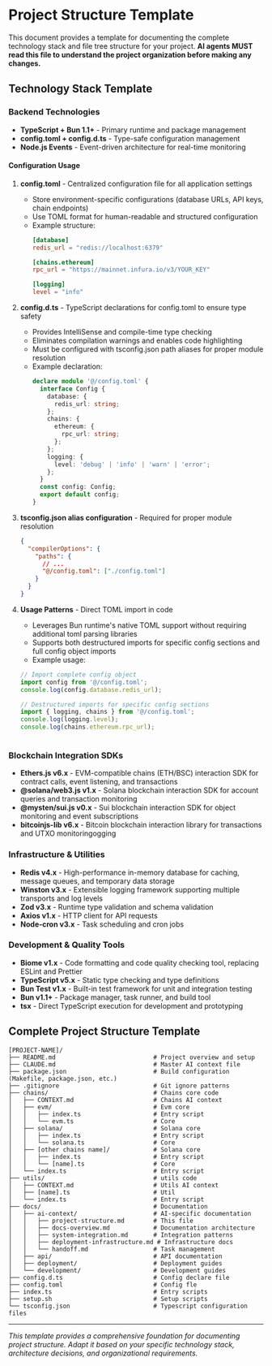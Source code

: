 # Project Structure Template

This document provides a template for documenting the complete technology stack and file tree structure for your project. **AI agents MUST read this file to understand the project organization before making any changes.**

## Technology Stack Template

### Backend Technologies
- **TypeScript + Bun 1.1+** - Primary runtime and package management
- **config.toml + config.d.ts** - Type-safe configuration management
- **Node.js Events** - Event-driven architecture for real-time monitoring

#### Configuration Usage

1. **config.toml** - Centralized configuration file for all application settings
   - Store environment-specific configurations (database URLs, API keys, chain endpoints)
   - Use TOML format for human-readable and structured configuration
   - Example structure:
     ```toml
     [database]
     redis_url = "redis://localhost:6379"
     
     [chains.ethereum]
     rpc_url = "https://mainnet.infura.io/v3/YOUR_KEY"
     
     [logging]
     level = "info"
     ```

2. **config.d.ts** - TypeScript declarations for config.toml to ensure type safety
   - Provides IntelliSense and compile-time type checking
   - Eliminates compilation warnings and enables code highlighting
   - Must be configured with tsconfig.json path aliases for proper module resolution
   - Example declaration:
     ```typescript
     declare module '@/config.toml' {
       interface Config {
         database: {
           redis_url: string;
         };
         chains: {
           ethereum: {
             rpc_url: string;
           };
         };
         logging: {
           level: 'debug' | 'info' | 'warn' | 'error';
         };
       }
       const config: Config;
       export default config;
     }
     ```

3. **tsconfig.json alias configuration** - Required for proper module resolution
   ```json
   {
     "compilerOptions": {
       "paths": {
         // ... 
         "@/config.toml": ["./config.toml"]
       }
     }
   }
   ```

4. **Usage Patterns** - Direct TOML import in code
   - Leverages Bun runtime's native TOML support without requiring additional toml parsing libraries
   - Supports both destructured imports for specific config sections and full config object imports
   - Example usage:
    ```typescript
    // Import complete config object
    import config from '@/config.toml';
    console.log(config.database.redis_url);
    
    // Destructured imports for specific config sections
    import { logging, chains } from '@/config.toml';
    console.log(logging.level);
    console.log(chains.ethereum.rpc_url);
     
    ```






### Blockchain Integration SDKs
- **Ethers.js v6.x** - EVM-compatible chains (ETH/BSC) interaction SDK for contract calls, event listening, and transactions
- **@solana/web3.js v1.x** - Solana blockchain interaction SDK for account queries and transaction monitoring  
- **@mysten/sui.js v0.x** - Sui blockchain interaction SDK for object monitoring and event subscriptions
- **bitcoinjs-lib v6.x** - Bitcoin blockchain interaction library for transactions and UTXO monitoringogging

### Infrastructure & Utilities
- **Redis v4.x** - High-performance in-memory database for caching, message queues, and temporary data storage
- **Winston v3.x** - Extensible logging framework supporting multiple transports and log levels
- **Zod v3.x** - Runtime type validation and schema validation
- **Axios v1.x** - HTTP client for API requests
- **Node-cron v3.x** - Task scheduling and cron jobs

### Development & Quality Tools
- **Biome v1.x** - Code formatting and code quality checking tool, replacing ESLint and Prettier
- **TypeScript v5.x** - Static type checking and type definitions
- **Bun Test v1.x** - Built-in test framework for unit and integration testing
- **Bun v1.1+** - Package manager, task runner, and build tool
- **tsx** - Direct TypeScript execution for development and prototyping


## Complete Project Structure Template

```
[PROJECT-NAME]/
├── README.md                           # Project overview and setup
├── CLAUDE.md                           # Master AI context file
├── package.json                        # Build configuration (Makefile, package.json, etc.)
├── .gitignore                          # Git ignore patterns
├── chains/                             # Chains core code
│   ├── CONTEXT.md                      # Chains AI context
│   ├── evm/                            # Evm core
│   │   ├── index.ts                    # Entry script
│   │   └── evm.ts                      # Core
│   ├── solana/                         # Solana core
│   │   ├── index.ts                    # Entry script
│   │   └── solana.ts                   # Core
│   ├── [other chains name]/            # Solana core
│   │   ├── index.ts                    # Entry script
│   │   └── [name].ts                   # Core
│   └── index.ts                        # Entry script
├── utils/                              # utils code
│   ├── CONTEXT.md                      # Utils AI context
│   ├── [name].ts                       # Util
│   └── index.ts                        # Entry script
├── docs/                               # Documentation
│   ├── ai-context/                     # AI-specific documentation
│   │   ├── project-structure.md        # This file
│   │   ├── docs-overview.md            # Documentation architecture
│   │   ├── system-integration.md       # Integration patterns
│   │   ├── deployment-infrastructure.md # Infrastructure docs
│   │   └── handoff.md                  # Task management
│   ├── api/                            # API documentation
│   ├── deployment/                     # Deployment guides
│   └── development/                    # Development guides
├── config.d.ts                         # Config declare file
├── config.toml                         # Config fle
├── index.ts                            # Entry scripts
├── setup.sh                            # Setup scripts
└── tsconfig.json                       # Typescript configuration files
```


---

*This template provides a comprehensive foundation for documenting project structure. Adapt it based on your specific technology stack, architecture decisions, and organizational requirements.*